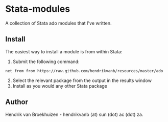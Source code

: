 Stata-modules
=============

A collection of Stata ado modules that I've written. 

Install
---------------------

The easiest way to install a module is from within Stata:
1. Submit the following command:  

```
net from from https://raw.github.com/hendrikvanb/resources/master/ado
```
2. Select the relevant package from the output in the results window
3. Install as you would any other Stata package

Author
---------------------
Hendrik van Broekhuizen - hendrikvanb (at) sun (dot) ac (dot) za. 
